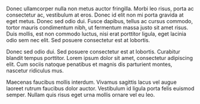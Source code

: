 Donec ullamcorper nulla non metus auctor fringilla. Morbi leo risus, porta ac consectetur ac, vestibulum at eros. Donec id elit non mi porta gravida at eget metus. Donec sed odio dui. Fusce dapibus, tellus ac cursus commodo, tortor mauris condimentum nibh, ut fermentum massa justo sit amet risus. Duis mollis, est non commodo luctus, nisi erat porttitor ligula, eget lacinia odio sem nec elit. Sed posuere consectetur est at lobortis.

Donec sed odio dui. Sed posuere consectetur est at lobortis. Curabitur blandit tempus porttitor. Lorem ipsum dolor sit amet, consectetur adipiscing elit. Cum sociis natoque penatibus et magnis dis parturient montes, nascetur ridiculus mus.

Maecenas faucibus mollis interdum. Vivamus sagittis lacus vel augue laoreet rutrum faucibus dolor auctor. Vestibulum id ligula porta felis euismod semper. Nullam quis risus eget urna mollis ornare vel eu leo.
